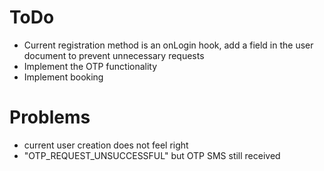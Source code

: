 # ToDo
- Current registration method is an onLogin hook, add a field in the user document to prevent unnecessary requests
- Implement the OTP functionality
- Implement booking

# Problems
- current user creation does not feel right
- "OTP_REQUEST_UNSUCCESSFUL" but OTP SMS still received
